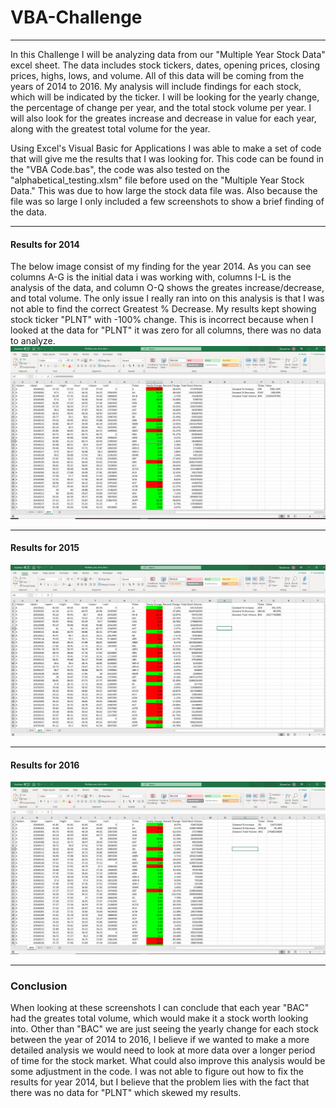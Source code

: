 # VBA-Challenge

---

  In this Challenge I will be analyzing data from our "Multiple Year Stock Data" excel sheet. The data includes stock tickers, dates, opening prices, closing prices, highs, lows, and volume. All of this data will be coming from the years of 2014 to 2016. My analysis will include findings for each stock, which will be indicated by the ticker. I will be looking for the yearly change, the percentage of change per year, and the total stock volume per year. I will also look for the greates increase and decrease in value for each year, along with the greatest total volume for the year.
 
 Using Excel's Visual Basic for Applications I was able to make a set of code that will give me the results that I was looking for. This code can be found in the "VBA Code.bas", the code was also tested on the "alphabetical_testing.xlsm" file before used on the "Multiple Year Stock Data." This was due to how large the stock data file was. Also because the file was so large I only included a few screenshots to show a brief finding of the data. 

---
#### Results for 2014
The below image consist of my finding for the year 2014. As you can see columns A-G is the initial data i was working with, columns I-L is the analysis of the data, and column O-Q shows the greates increase/decrease, and total volume. The only issue I really ran into on this analysis is that I was not able to find the correct Greatest % Decrease. My results kept showing stock ticker "PLNT" with -100% change. This is incorrect because when I looked at the data for "PLNT" it was zero for all columns, there was no data to analyze. 
![](Multi_year_stock_2014.png)

---

#### Results for 2015
![](Multi_year_stock_2015.png)

---

#### Results for 2016
![](Multi_year_stock_2016.png)

---

### Conclusion
When looking at these screenshots I can conclude that each year "BAC" had the greates total volume, which would make it a stock worth looking into. Other than "BAC" we are just seeing the yearly change for each stock between the year of 2014 to 2016, I believe if we wanted to make a more detailed analysis we would need to look at more data over a longer period of time for the stock market. What could also improve this analysis would be some adjustment in the code. I was not able to figure out how to fix the results for year 2014, but I believe that the problem lies with the fact that there was no data for "PLNT" which skewed my results.
